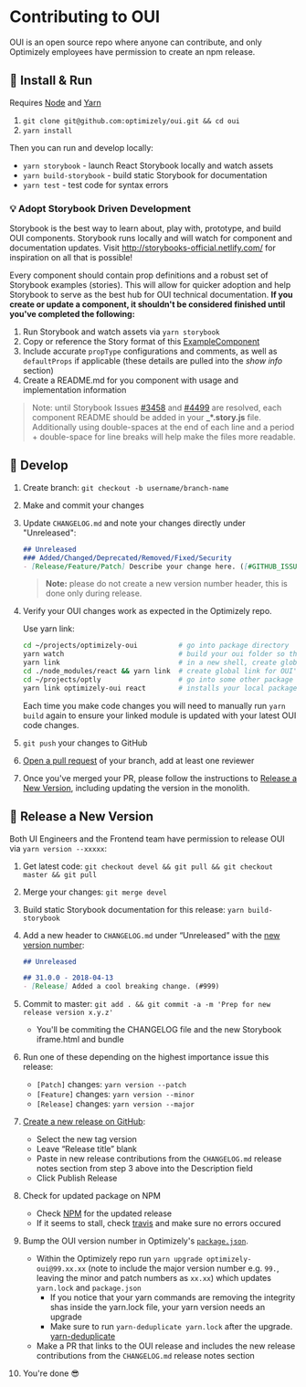 # Contributing to OUI

OUI is an open source repo where anyone can contribute, and only Optimizely employees have permission to create an npm release.

## :pushpin: Install & Run

Requires [Node](https://nodejs.org/en/download/) and [Yarn](https://yarnpkg.com/lang/en/docs/install/#mac-stable)

1. `git clone git@github.com:optimizely/oui.git && cd oui`
2. `yarn install`

Then you can run and develop locally:

* `yarn storybook` - launch React Storybook locally and watch assets
* `yarn build-storybook` - build static Storybook for documentation
* `yarn test` - test code for syntax errors

### :bulb: Adopt Storybook Driven Development
Storybook is the best way to learn about, play with, prototype, and build OUI components. Storybook runs locally and will watch for component and documentation updates. Visit http://storybooks-official.netlify.com/ for inspiration on all that is possible!

Every component should contain prop definitions and a robust set of Storybook examples (stories). This will allow for quicker adoption and help Storybook to serve as the best hub for OUI technical documentation. **If you create or update a component, it shouldn't be considered finished until you've completed the following:**

1. Run Storybook and watch assets via `yarn storybook`
2. Copy or reference the Story format of this [ExampleComponent](./data/components/ExampleComponent)
3. Include accurate `propType` configurations and comments, as well as `defaultProps` if applicable (these details are pulled into the _show info_ section)
4. Create a README.md for you component with usage and implementation information
>Note: until Storybook Issues [#3458](https://github.com/storybooks/storybook/issues/3458) and [#4499](https://github.com/storybooks/storybook/issues/4499) are resolved, each component README should be added in your **_*.story.js** file. Additionally using double-spaces at the end of each line and a period + double-space for line breaks will help make the files more readable.

## :pencil: Develop

1. Create branch: `git checkout -b username/branch-name`
2. Make and commit your changes
3. Update `CHANGELOG.md` and note your changes directly under "Unreleased":

    ```md
    ## Unreleased
    ### Added/Changed/Deprecated/Removed/Fixed/Security
    - [Release/Feature/Patch] Describe your change here. ([#GITHUB_ISSUE](Link to github issue))
    ```

    > **Note:** please do not create a new version number header, this is done only during release.

4. Verify your OUI changes work as expected in the Optimizely repo.

    Use yarn link:

    ```sh
    cd ~/projects/optimizely-oui          # go into package directory
    yarn watch                            # build your oui folder so that your latest changes are included in the linked module
    yarn link                             # in a new shell, create global link to OUI
    cd ./node_modules/react && yarn link  # create global link for OUI's React
    cd ~/projects/optly                   # go into some other package directory that consumes OUI
    yarn link optimizely-oui react        # installs your local package and OUI's React instead of a versioned module pulled from npm
    ```
    Each time you make code changes you will need to manually run `yarn build` again to ensure your linked module is updated with your latest OUI code changes.

5. `git push` your changes to GitHub
6. [Open a pull request](https://github.com/optimizely/oui/compare) of your branch, add at least one reviewer
7. Once you've merged your PR, please follow the instructions to [Release a New Version](https://github.com/optimizely/oui/blob/devel/CONTRIBUTING.md#ship-release-a-new-version), including updating the version in the monolith.

## :ship: Release a New Version

Both UI Engineers and the Frontend team have permission to release OUI via `yarn version --xxxxx`:

1. Get latest code: `git checkout devel && git pull && git checkout master && git pull`
2. Merge your changes: `git merge devel`
3. Build static Storybook documentation for this release: `yarn build-storybook`
4. Add a new header to `CHANGELOG.md` under “Unreleased” with the [new version number](https://medium.com/design-optimizely/how-to-version-your-ui-library-1c7a1b7ee23a):

    ```md
    ## Unreleased

    ## 31.0.0 - 2018-04-13
    - [Release] Added a cool breaking change. (#999)
    ```
5. Commit to master: `git add . && git commit -a -m 'Prep for new release version x.y.z'`
    * You'll be commiting the CHANGELOG file and the new Storybook iframe.html and bundle
6. Run one of these depending on the highest importance issue this release:
    * `[Patch]` changes: `yarn version --patch`
    * `[Feature]` changes: `yarn version --minor`
    * `[Release]` changes: `yarn version --major`
7. [Create a new release on GitHub](https://github.com/optimizely/oui/releases/new):
    * Select the new tag version
    * Leave “Release title” blank
    * Paste in new release contributions from the `CHANGELOG.md` release notes section from step 3 above into the Description field
    * Click Publish Release
8. Check for updated package on NPM
    * Check [NPM](https://www.npmjs.com/package/optimizely-oui) for the updated release
    * If it seems to stall, check [travis](https://travis-ci.org/optimizely/oui/builds) and make sure no errors occured 
9. Bump the OUI version number in Optimizely's [`package.json`](https://github.com/optimizely/optimizely/blob/devel/src/www/frontend/package.json).
    * Within the Optimizely repo run `yarn upgrade optimizely-oui@99.xx.xx` (note to include the major version number e.g. `99.`, leaving the minor and patch numbers as `xx.xx`) which updates `yarn.lock` and `package.json`
        * If you notice that your yarn commands are removing the integrity shas inside the yarn.lock file, your yarn version needs an upgrade
        * Make sure to run `yarn-deduplicate yarn.lock` after the upgrade. [yarn-deduplicate](https://github.com/atlassian/yarn-deduplicate)
    * Make a PR that links to the OUI release and includes the new release contributions from the `CHANGELOG.md` release notes section
10. You're done :sunglasses:
